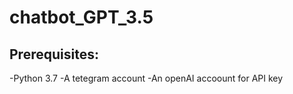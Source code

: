 # chatbot_GPT_3.5

## Prerequisites:

-Python 3.7
-A tetegram account 
-An openAI accoount for API key
